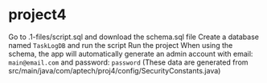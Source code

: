 # project4
Go to .1-files/script.sql and download the schema.sql file
Create a database named `TaskLogDB` and run the script
Run the project
When using the schema, the app will automatically generate an admin account with email: `main@email.com` and password: `password` (These data are generated from src/main/java/com/aptech/proj4/config/SecurityConstants.java)
